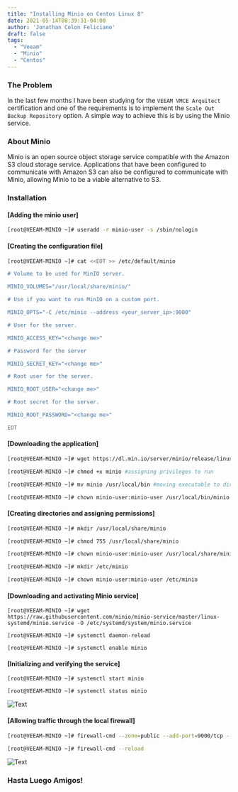 ```yaml
---
title: "Installing Minio on Centos Linux 8"
date: 2021-05-14T08:39:31-04:00
author: 'Jonathan Colon Feliciano'
draft: false
tags:
  - "Veeam"
  - "Minio"
  - "Centos"
---
```


### The Problem

In the last few months I have been studying for the `VEEAM VMCE Arquitect` certification and one of the requirements is to implement the `Scale Out Backup Repository` option. A simple way to achieve this is by using the Minio service.

### About Minio

Minio is an open source object storage service compatible with the Amazon S3 cloud storage service. Applications that have been configured to communicate with Amazon S3 can also be configured to communicate with Minio, allowing Minio to be a viable alternative to S3.

### Installation

#### [Adding the minio user]

```bash
[root@VEEAM-MINIO ~]# useradd -r minio-user -s /sbin/nologin
```

#### [Creating the configuration file]

```bash
[root@VEEAM-MINIO ~]# cat <<EOT >> /etc/default/minio

# Volume to be used for MinIO server.

MINIO_VOLUMES="/usr/local/share/minio/"

# Use if you want to run MinIO on a custom port.

MINIO_OPTS="-C /etc/minio --address <your_server_ip>:9000"

# User for the server.

MINIO_ACCESS_KEY="<change me>"

# Password for the server

MINIO_SECRET_KEY="<change me>"

# Root user for the server. 

MINIO_ROOT_USER="<change me>"

# Root secret for the server. 

MINIO_ROOT_PASSWORD="<change me>"

EOT
```

#### [Downloading the application]

```bash
[root@VEEAM-MINIO ~]# wget https://dl.min.io/server/minio/release/linux-amd64/minio

[root@VEEAM-MINIO ~]# chmod +x minio #assigning privileges to run

[root@VEEAM-MINIO ~]# mv minio /usr/local/bin #moving executable to directory

[root@VEEAM-MINIO ~]# chown minio-user:minio-user /usr/local/bin/minio #changing user permissions
```

#### [Creating directories and assigning permissions]

```bash
[root@VEEAM-MINIO ~]# mkdir /usr/local/share/minio

[root@VEEAM-MINIO ~]# chmod 755 /usr/local/share/minio

[root@VEEAM-MINIO ~]# chown minio-user:minio-user /usr/local/share/minio

[root@VEEAM-MINIO ~]# mkdir /etc/minio

[root@VEEAM-MINIO ~]# chown minio-user:minio-user /etc/minio
```

#### [Downloading and activating Minio service]

```text
[root@VEEAM-MINIO ~]# wget https://raw.githubusercontent.com/minio/minio-service/master/linux-systemd/minio.service -O /etc/systemd/system/minio.service

[root@VEEAM-MINIO ~]# systemctl daemon-reload

[root@VEEAM-MINIO ~]# systemctl enable minio
```

#### [Initializing and verifying the service]

```text
[root@VEEAM-MINIO ~]# systemctl start minio

[root@VEEAM-MINIO ~]# systemctl status minio
```

![Text](/img/2021-02-23_13-16-1024x491.webp#center)

#### [Allowing traffic through the local firewall]

```bash
[root@VEEAM-MINIO ~]# firewall-cmd --zone=public --add-port=9000/tcp --permanent

[root@VEEAM-MINIO ~]# firewall-cmd --reload
```

![Text](/img/minio-nmap-login.webp#center)

### Hasta Luego Amigos!
